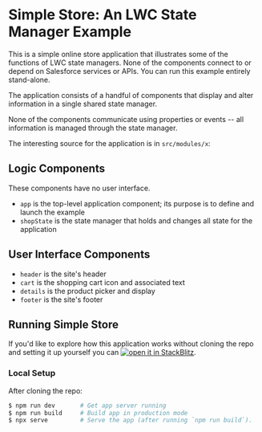 # Simple Store: An LWC State Manager Example

This is a simple online store application that illustrates some of
the functions of LWC state managers. None of the components connect to 
or depend on Salesforce services or APIs. You can run this example entirely 
stand-alone.

The application consists of a handful of components that display and 
alter information in a single shared state manager.

None of the components communicate using properties or events --
all information is managed through the state manager.

The interesting source for the application is in `src/modules/x`:

## Logic Components

These components have no user interface. 

- `app` is the top-level application component; its purpose is to define and launch the example
- `shopState` is the state manager that holds and changes all state for the application

## User Interface Components
- `header` is the site's header
- `cart` is the shopping cart icon and associated text
- `details` is the product picker and display
- `footer` is the site's footer

## Running Simple Store
If you'd like to explore how this application works without cloning the repo and setting it up yourself you can
[![open it in StackBlitz](https://developer.stackblitz.com/img/open_in_stackblitz.svg)](https://stackblitz.com/github/forcedotcom/state-management/tree/main/examples/simple-store).

### Local Setup

After cloning the repo:

```sh
$ npm run dev       # Get app server running
$ npm run build     # Build app in production mode
$ npx serve         # Serve the app (after running `npm run build`).
```
